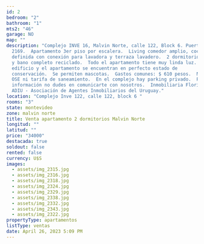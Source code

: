 ```yaml
---
id: 2
bedroom: "2"
bathroom: "1"
mts2: "46"
garage: NO
map: ""
description: "Complejo INVE 16, Malvin Norte, calle 122, Block 6. Puerta
  2169.  Apartamento 3er piso por escalera.  Living comedor amplio, cocina
  definida con conexión para lavadora y terraza lavadero.  2 dormitorios cómodos
  y bano completo reciclado.  Todo el apartamento tiene muy linda luz. El
  edificio y el apartamento se encuentran en perfecto estado de
  conservación.  Se permiten mascotas.  Gastos comunes: $ 610 pesos.  No incluye
  OSE ni tarifa de saneamiento.  En el complejo hay parking privado.  Por mas
  información no dudes en comunicarte con nosotros.  Inmobiliaria Florida- Socio
  ADIU - Asociación de Agentes Inmobiliarios del Uruguay."
location: "Complejo Inve 122, calle 122, block 6 "
rooms: "3"
state: montevideo
zone: malvin norte
title: Venta apartamento 2 dormitorios Malvin Norte
longitud: ""
latitud: ""
price: "34000"
destacada: true
soldout: false
rented: false
currency: U$S
images:
  - assets/img_2315.jpg
  - assets/img_2316.jpg
  - assets/img_2318.jpg
  - assets/img_2324.jpg
  - assets/img_2329.jpg
  - assets/img_2338.jpg
  - assets/img_2332.jpg
  - assets/img_2343.jpg
  - assets/img_2322.jpg
propertyType: apartamentos
listType: ventas
date: April 26, 2023 5:09 PM
---
```

